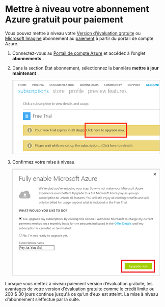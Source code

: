 <properties
   pageTitle="Mettre à niveau votre abonnement Azure gratuit pour paiement | Microsoft Azure"
   description="Décrit le processus et la configuration requise pour la mise à niveau à partir d’un abonnement gratuit à paiement"
   services=""
   documentationCenter=""
   authors="jlian"
   manager="mbaldwin"
   editor=""
   tags="billing"
   />

<tags
   ms.service="billing"
   ms.devlang="na"
   ms.topic="article"
   ms.tgt_pltfrm="na"
   ms.workload="na"
   ms.date="10/26/2016"
   ms.author="jlian"/>

# <a name="upgrade-your-free-azure-subscription-to-pay-as-you-go"></a>Mettre à niveau votre abonnement Azure gratuit pour paiement

Vous pouvez mettre à niveau votre [Version d’évaluation gratuite](https://azure.microsoft.com/free/) ou [Microsoft Imagine](https://azure.microsoft.com/offers/ms-azr-0144p/) abonnement au [paiement](https://azure.microsoft.com/offers/ms-azr-0003p/) à partir du portail de compte Azure. 

1. Connectez-vous au [Portail de compte Azure](https://account.windowsazure.com/subscriptions) et accédez à l’onglet **abonnements** .

2. Dans la section État abonnement, sélectionnez la bannière **mettre à jour maintenant** .

    ![Message vous invitant à mettre à niveau à partir de la version d’évaluation gratuite de paiement](./media/billing-upgrade-azure-subscription/billpage.png)

3. Confirmez votre mise à niveau.

    ![Confirmation pour la mise à niveau de votre abonnement](./media/billing-upgrade-azure-subscription/Upgrade.png)

Lorsque vous mettez à niveau paiement version d’évaluation gratuite, les avantages de votre version d’évaluation gratuite comme le crédit limite ou 200 $ 30 jours continue jusqu'à ce qu’un d’eux est atteint. La mise à niveau d’abonnement s’effectue par la suite.
